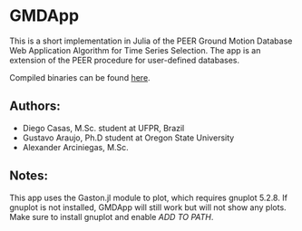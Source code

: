 # GMDApp
This is a short implementation in Julia of the PEER Ground Motion Database Web Application Algorithm for Time Series Selection.
The app is an extension of the PEER procedure for user-defined databases.

Compiled binaries can be found [here](https://github.com/gaaraujo/GMDApp/releases/tag/v0.1.0).

## Authors:
- Diego Casas, M.Sc. student at UFPR, Brazil
- Gustavo Araujo, Ph.D student at Oregon State University
- Alexander Arciniegas, M.Sc.

## Notes:
This app uses the Gaston.jl module to plot, which requires gnuplot 5.2.8. If gnuplot is not installed, GMDApp will still work but will not show any plots. Make sure to install gnuplot and enable *ADD TO PATH*. 
